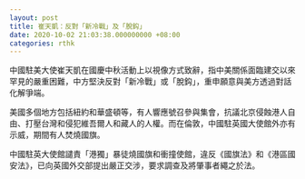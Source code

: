 ```yaml
---
layout: post
title: 崔天凱：反對「新冷戰」及「脫鈎」
date: 2020-10-02 21:03:38.000000000 +08:00
categories: rthk
---
```


中國駐美大使崔天凱在國慶中秋活動上以視像方式致辭，指中美關係面臨建交以來罕見的嚴重困難，中方堅決反對「新冷戰」或「脫鈎」，重申願意與美方透過對話化解爭端。

美國多個地方包括紐約和華盛頓等，有人響應號召參與集會，抗議北京侵蝕港人自由、打壓台灣和侵犯維吾爾人和藏人的人權。而在倫敦，中國駐英國大使館外亦有示威，期間有人焚燒國旗。

中國駐英大使館譴責「港獨」暴徒燒國旗和衝撞使館，違反《國旗法》和《港區國安法》，已向英國外交部提出嚴正交涉，要求調查及將肇事者繩之於法。

